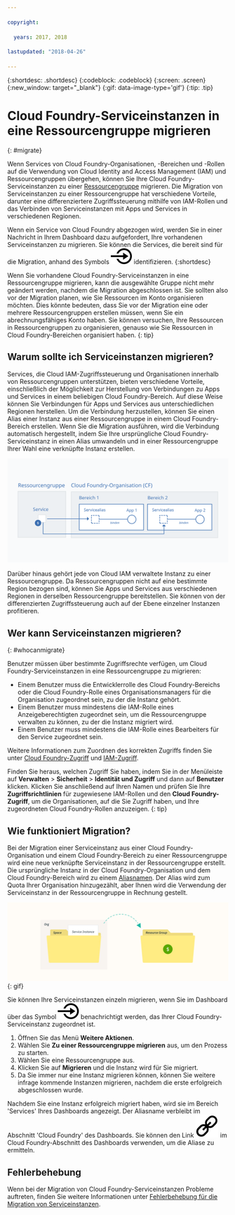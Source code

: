 ```yaml
---

copyright:

  years: 2017, 2018

lastupdated: "2018-04-26"

---
```


{:shortdesc: .shortdesc}
{:codeblock: .codeblock}
{:screen: .screen}
{:new_window: target="_blank"}
{:gif: data-image-type='gif'}
{:tip: .tip}

# Cloud Foundry-Serviceinstanzen in eine Ressourcengruppe migrieren
{: #migrate}

Wenn Services von Cloud Foundry-Organisationen, -Bereichen und -Rollen auf die Verwendung von Cloud Identity and Access Management (IAM) und Ressourcengruppen übergehen, können Sie Ihre Cloud Foundry-Serviceinstanzen zu einer [Ressourcengruppe](/docs/account/resourcegroups.html#rgs) migrieren. Die Migration von Serviceinstanzen zu einer Ressourcengruppe hat verschiedene Vorteile, darunter eine differenziertere Zugriffssteuerung mithilfe von IAM-Rollen und das Verbinden von Serviceinstanzen mit Apps und Services in verschiedenen Regionen. 

Wenn ein Service von Cloud Foundry abgezogen wird, werden Sie in einer Nachricht in Ihrem Dashboard dazu aufgefordert, Ihre vorhandenen Serviceinstanzen zu migrieren. Sie können die Services, die bereit sind für die Migration, anhand des Symbols ![Diese Serviceinstanz zu einer Ressourcengruppe migrieren](images/migrate.svg "Diese Serviceinstanz zu einer Ressourcengruppe migrieren") identifizieren.
{:shortdesc}

Wenn Sie vorhandene Cloud Foundry-Serviceinstanzen in eine Ressourcengruppe migrieren, kann die ausgewählte Gruppe nicht mehr geändert werden, nachdem die Migration abgeschlossen ist. Sie sollten also vor der Migration planen, wie Sie Ressourcen im Konto organisieren möchten. Dies könnte bedeuten, dass Sie vor der Migration eine oder mehrere Ressourcengruppen erstellen müssen, wenn Sie ein abrechnungsfähiges Konto haben.
Sie können versuchen, Ihre Ressourcen in Ressourcengruppen zu organisieren, genauso wie Sie Ressourcen in Cloud Foundry-Bereichen organisiert haben.
{: tip}

## Warum sollte ich Serviceinstanzen migrieren?

Services, die Cloud IAM-Zugriffssteuerung und Organisationen innerhalb von Ressourcengruppen unterstützen, bieten verschiedene Vorteile, einschließlich der Möglichkeit zur Herstellung von Verbindungen zu Apps und Services in einem beliebigen Cloud Foundry-Bereich. Auf diese Weise können Sie Verbindungen für Apps und Services aus unterschiedlichen Regionen herstellen. Um die Verbindung herzustellen, können Sie einen Alias einer Instanz aus einer Ressourcengruppe in einem Cloud Foundry-Bereich erstellen. Wenn Sie die Migration ausführen, wird die Verbindung automatisch hergestellt, indem Sie Ihre ursprüngliche Cloud Foundry-Serviceinstanz in einen Alias umwandeln und in einer Ressourcengruppe Ihrer Wahl eine verknüpfte Instanz erstellen. 

![Serviceinstanz an einen Cloud Foundry-Bereich binden, um einen Alias zu erstellen](images/alias.svg "Serviceinstanz an einen Cloud Foundry-Bereich binden, um einen Alias zu erstellen")

Darüber hinaus gehört jede von Cloud IAM verwaltete Instanz zu einer Ressourcengruppe. Da Ressourcengruppen nicht auf eine bestimmte Region bezogen sind, können Sie Apps und Services aus verschiedenen Regionen in derselben Ressourcengruppe bereitstellen. Sie können von der differenzierten Zugriffssteuerung auch auf der Ebene einzelner Instanzen profitieren. 

## Wer kann Serviceinstanzen migrieren?
{: #whocanmigrate}

Benutzer müssen über bestimmte Zugriffsrechte verfügen, um Cloud Foundry-Serviceinstanzen in eine Ressourcengruppe zu migrieren: 

* Einem Benutzer muss die Entwicklerrolle des Cloud Foundry-Bereichs oder die Cloud Foundry-Rolle eines Organisationsmanagers für die Organisation zugeordnet sein, zu der die Instanz gehört. 
* Einem Benutzer muss mindestens die IAM-Rolle eines Anzeigeberechtigten zugeordnet sein, um die Ressourcengruppe verwalten zu können, zu der die Instanz migriert wird. 
* Einem Benutzer muss mindestens die IAM-Rolle eines Bearbeiters für den Service zugeordnet sein.

Weitere Informationen zum Zuordnen des korrekten Zugriffs finden Sie unter [Cloud Foundry-Zugriff](/docs/iam/cfaccess.html#cfaccess) und [IAM-Zugriff](/docs/iam/users_roles.html#platformrolestable). 

Finden Sie heraus, welchen Zugriff Sie haben, indem Sie in der Menüleiste auf **Verwalten** &gt; **Sicherheit** &gt; **Identität und Zugriff** und dann auf **Benutzer** klicken. Klicken Sie anschließend auf Ihren Namen und prüfen Sie Ihre **Zugriffsrichtlinien** für zugewiesene IAM-Rollen und den **Cloud Foundry-Zugriff**, um die Organisationen, auf die Sie Zugriff haben, und Ihre zugeordneten Cloud Foundry-Rollen anzuzeigen.
{: tip}


## Wie funktioniert Migration?

Bei der Migration einer Serviceinstanz aus einer Cloud Foundry-Organisation und einem Cloud Foundry-Bereich zu einer Ressourcengruppe wird eine neue verknüpfte Serviceinstanz in der Ressourcengruppe erstellt. Die ursprüngliche Instanz in der Cloud Foundry-Organisation und dem Cloud Foundry-Bereich wird zu einem [Aliasnamen](/docs/cfapps/connecting_apps.html#what_is_alias). Der Alias wird zum Quota Ihrer Organisation hinzugezählt, aber Ihnen wird die Verwendung der Serviceinstanz in der Ressourcengruppe in Rechnung gestellt. 

![Migration einer Cloud Foundry-Serviceinstanz zu einer Ressourcengruppe](images/migration.gif){: gif}

Sie können Ihre Serviceinstanzen einzeln migrieren, wenn Sie im Dashboard über das Symbol ![Diese Serviceinstanz zu einer Ressourcengruppe migrieren](images/migrate.svg "Diese Serviceinstanz zu einer Ressourcengruppe migrieren") benachrichtigt werden, das Ihrer Cloud Foundry-Serviceinstanz zugeordnet ist. 

1. Öffnen Sie das Menü **Weitere Aktionen**. 
2. Wählen Sie **Zu einer Ressourcengruppe migrieren** aus, um den Prozess zu starten. 
3. Wählen Sie eine Ressourcengruppe aus.
4. Klicken Sie auf **Migrieren** und die Instanz wird für Sie migriert. 
5. Da Sie immer nur eine Instanz migrieren können, können Sie weitere infrage kommende Instanzen migrieren, nachdem die erste erfolgreich abgeschlossen wurde. 

Nachdem Sie eine Instanz erfolgreich migriert haben, wird sie im Bereich 'Services' Ihres Dashboards angezeigt. Der Aliasname verbleibt im Abschnitt 'Cloud Foundry' des Dashboards. Sie können den Link ![Linksymbol](images/link.svg "Linksymbol für einen Alias") im Cloud Foundry-Abschnitt des Dashboards verwenden, um die Aliase zu ermitteln. 

## Fehlerbehebung

Wenn bei der Migration von Cloud Foundry-Serviceinstanzen Probleme auftreten, finden Sie weitere Informationen unter [Fehlerbehebung für die Migration von Serviceinstanzen](/docs/troubleshoot/ts_migration.html). 
